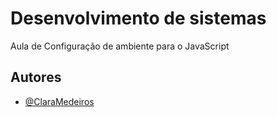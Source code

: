 

# Desenvolvimento de sistemas 

Aula de Configuração de ambiente para o JavaScript


## Autores

- [@ClaraMedeiros](https://www.github.com/claramedeirox)


